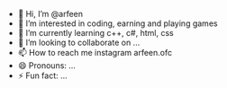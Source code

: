 - 👋 Hi, I’m @arfeen
- 👀 I’m interested in coding, earning and playing games
- 🌱 I’m currently learning c++, c#, html, css
- 💞️ I’m looking to collaborate on ...
- 📫 How to reach me instagram arfeen.ofc
- 😄 Pronouns: ...
- ⚡ Fun fact: ...

<!---
arfee/arfeen is a ✨ special ✨ repository because its `README.md` (this file) appears on your GitHub profile.
You can click the Preview link to take a look at your changes.
--->
